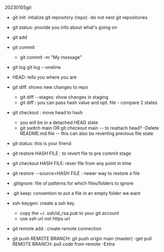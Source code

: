  20230105git

- git init: intialize git repository (repo)
	-do not nest git repositories

- git status: provide you info about what's going on
- git add
- git commit
  - git commit -m "My message"
- git log
   git log --oneline
- HEAD: tells you where you are
- git diff: shows new changes to repo
   - git diff --stages: show changes in staging
   - git diff <HASH> <FILE> : you can pass hash value and opt. file - compare 2 states	
- git checkout <HASH> : move head to hash
  - you will be in a detached HEAD state
  - git switch main OR git checkout main -- to reattach head?
-Delete README.md file 
 -- this can also be reverting previous file state
- git status: this is your friend
- git restore HASH FILE : to revert file to pre commit stage
- git checkout HASH FILE: rever file from any point in time
- git restore --source=HASH FILE : newer way to restore a file
- .gitignore: file of patterns for which files/folders to ignore
- .git keep: convention to put a file in an empty folder we want
- ssh-keygen: create a ssh key
  - copy the ~/ .ssh/id_rsa.pub to your git account
  - use ssh url not https url
 - git remote add <NAME> <URL> : create remote connection
- git push REMOTE BRANCH: git push origin main (master)
-get pull REMOTE BRANCH: pull code from remote
-Extra
